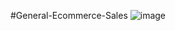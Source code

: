 #General-Ecommerce-Sales
![image](https://github.com/user-attachments/assets/78fdc4a2-ad17-4efc-9f75-0cbd6ebd8e0d)
